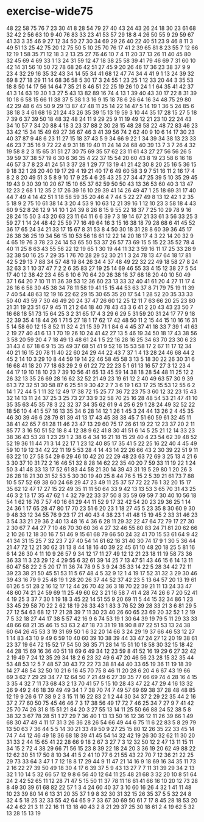 # exercise-wide75
48
22
58
75
76
7
23
30
41
8
28
54
79
27
40
43
24
43
26
24
18
30
23
61
68
32
42
2
56
63
10
9
40
76
83
33
23
41
53
57
29
18
8
4
26
50
55
9
29
59
67
41
33
3
35
46
9
27
12
34
50
27
30
34
69
29
26
40
22
40
51
23
9
46
8
11
3
49
51
13
25
42
75
20
12
75
50
5
10
25
70
76
17
41
2
39
65
81
8
23
55
7
12
66
12
19
1
58
35
71
12
18
3
2
13
25
27
76
46
10
7
4
11
20
37
13
26
11
40
45
80
32
45
69
4
69
33
1
13
24
31
59
12
47
18
38
25
58
39
41
79
46
69
7
31
60
10
42
14
31
56
10
50
72
78
68
26
42
51
27
45
9
20
26
46
17
36
23
38
37
9
9
23
4
32
29
16
35
32
43
34
14
55
34
41
68
12
47
74
34
4
41
9
1
13
24
39
32
69
8
27
18
29
11
14
68
36
58
5
30
17
3
24
55
1
23
25
1
12
33
20
44
3
35
53
18
8
50
14
17
56
14
64
7
35
21
8
46
51
22
25
19
26
10
24
1
1
64
35
41
42
37
41
3
14
63
19
30
1
3
27
5
43
13
82
89
16
74
4
13
1
39
40
43
30
17
22
8
31
39
10
18
6
58
15
66
11
38
37
5
38
1
3
16
9
15
18
78
6
26
64
16
34
48
75
29
80
42
29
48
6
45
50
9
29
13
87
47
48
11
25
14
22
14
47
5
14
19
1
36
5
24
85
6
38
18
3
4
61
68
16
21
24
43
26
35
39
15
13
19
59
3
10
44
35
17
28
15
27
5
18
7
39
6
37
39
50
18
48
32
48
24
11
9
29
25
9
11
19
49
12
21
23
10
22
24
43
34
10
57
7
34
20
88
4
18
3
23
37
88
2
30
28
15
48
28
58
22
48
72
83
46
23
33
42
15
34
15
49
69
27
36
67
46
3
41
39
56
74
2
62
40
9
10
6
14
17
30
23
40
37
87
9
48
6
23
11
27
15
18
37
43
5
9
34
66
9
22
1
34
39
34
38
13
23
33
46
23
7
35
16
9
72
22
4
9
31
18
19
40
11
24
14
24
68
40
39
13
7
3
7
26
4
32
19
58
8
2
3
15
65
31
51
27
30
75
69
35
57
62
23
11
61
43
27
27
56
56
26
5
39
59
37
38
57
19
6
30
6
36
35
4
22
37
15
54
20
60
43
8
19
23
58
6
16
18
46
57
3
7
8
23
41
24
51
3
37
28
1
29
77
13
19
41
21
42
30
8
20
25
16
5
36
15
9
18
32
1
28
20
40
19
17
29
4
19
21
40
17
6
49
60
58
3
9
7
51
16
11
2
16
17
4
8
2
8
20
49
51
3
5
8
9
10
17
9
25
4
6
25
43
25
27
34
47
25
39
5
10
35
29
45
19
43
9
30
39
10
20
67
15
10
65
37
62
59
50
50
43
13
36
53
60
40
3
13
47
12
23
2
68
1
12
35
2
17
26
39
16
10
29
39
41
14
26
49
47
1
25
18
69
31
17
40
44
7
49
4
14
42
51
1
18
58
59
35
20
46
4
7
44
5
22
27
49
8
13
12
42
1
2
35
5
18
9
2
75
10
61
38
14
3
20
4
53
9
10
63
12
21
39
16
1
12
10
23
3
58
18
4
43
60
9
52
8
26
12
9
14
10
1
24
39
8
26
8
15
9
55
22
18
37
7
25
10
29
78
9
16
28
24
15
50
3
43
20
63
23
11
64
11
6
6
39
7
3
19
14
67
21
33
61
3
56
33
25
3
59
27
1
14
24
48
42
25
59
77
16
49
64
16
3
15
16
38
18
79
28
68
6
41
45
52
36
17
65
24
34
21
33
17
15
67
8
31
53
8
4
50
30
18
31
28
8
60
39
36
45
17
26
38
36
25
19
34
56
15
10
53
56
18
61
12
22
14
20
18
17
4
3
22
14
20
32
9
4
65
19
76
3
78
23
24
14
53
65
50
53
37
26
57
73
69
15
5
15
22
35
52
78
4
40
11
25
8
63
43
55
56
22
12
19
65
1
30
19
44
11
32
3
59
16
11
17
25
33
28
9
32
38
50
16
25
7
29
35
1
76
70
28
29
52
30
21
1
3
24
78
13
47
64
18
17
81
42
5
29
13
7
88
34
57
48
19
84
26
34
4
37
48
49
22
32
22
49
18
58
27
8
24
32
63
3
1
10
37
47
7
2
2
6
35
83
27
19
25
14
69
46
55
33
4
15
12
38
27
5
54
17
40
12
38
42
23
4
65
6
10
6
70
64
20
26
38
16
37
68
18
20
40
10
50
49
37
1
64
20
7
10
11
11
36
39
53
12
36
60
23
13
33
32
40
41
61
20
4
27
11
17
4
26
16
6
58
30
45
38
34
78
11
58
19
41
15
15
44
53
63
37
8
71
79
75
19
11
39
7
40
54
48
63
12
19
16
22
62
29
15
30
65
35
20
17
54
1
28
52
20
35
33
33
50
40
43
59
7
30
46
49
20
24
37
47
26
60
12
25
12
11
7
63
66
20
25
23
80
21
31
19
23
51
67
9
45
11
21
2
64
18
40
78
43
43
3
6
41
2
20
43
43
23
50
7
16
68
18
51
73
15
64
25
3
2
31
65
17
4
3
29
6
29
5
31
59
20
31
24
17
77
9
18
22
39
35
4
18
44
26
1
71
5
27
18
1
17
62
17
42
48
50
11
2
15
44
15
10
16
16
31
5
14
58
60
12
15
8
52
11
32
4
21
15
39
71
1
84
6
4
45
37
41
18
33
7
39
1
41
63
2
19
27
40
41
6
13
1
70
19
26
10
24
41
42
27
13
5
46
19
34
50
18
17
43
38
56
3
58
20
59
20
4
7
18
49
13
48
61
24
1
5
22
16
28
16
25
34
63
70
23
30
6
23
31
43
4
67
18
6
9
15
35
49
37
68
51
41
9
52
16
15
53
58
17
2
67
11
17
12
34
40
21
16
15
20
78
11
40
22
60
24
29
44
22
43
7
37
1
4
13
28
24
46
68
44
2
45
2
14
10
3
29
10
8
44
59
19
14
22
46
58
45
58
3
13
5
18
30
22
26
30
31
6
16
68
41
18
20
77
18
63
29
2
9
61
22
72
22
23
5
1
61
13
16
57
27
3
12
23
4
44
17
19
10
18
10
23
7
39
10
56
41
65
13
45
59
14
38
18
28
54
48
11
25
12
2
26
32
13
35
26
69
28
16
62
32
52
21
49
23
19
61
12
2
40
49
63
57
30
9
39
61
3
72
32
51
30
58
87
6
25
51
9
30
42
2
7
3
6
19
1
63
17
25
15
53
12
55
6
2
14
1
72
44
5
1
11
32
12
49
17
38
72
15
25
77
36
72
23
75
3
60
12
32
23
15
43
32
14
13
11
24
37
25
3
25
73
27
33
9
32
58
70
25
16
28
48
54
53
21
47
41
10
35
35
63
45
35
78
3
22
32
37
34
35
62
61
9
4
25
6
29
1
28
24
49
32
52
22
18
56
10
4
41
5
57
16
13
35
34
6
28
14
12
1
26
1
45
3
24
44
13
26
2
4
45
35
46
30
39
46
6
28
79
81
39
41
13
17
43
45
38
38
45
7
51
60
59
61
32
45
11
38
41
42
65
7
61
28
11
46
23
47
13
29
60
75
17
26
61
19
22
12
23
37
20
2
11
85
77
3
16
50
51
52
18
8
4
12
38
9
62
41
8
30
41
51
6
14
5
25
21
12
14
33
23
38
36
43
53
28
1
23
29
1
2
38
6
4
34
16
21
18
15
29
40
4
23
54
62
39
48
52
52
19
36
11
44
71
3
14
22
17
1
23
12
40
85
17
35
41
5
22
25
16
22
40
4
45
49
59
10
19
12
34
42
22
11
19
5
53
28
4
14
43
14
22
26
66
43
2
30
39
22
51
9
11
63
22
10
27
58
54
29
6
29
46
10
42
20
22
29
48
23
63
72
69
3
25
13
4
21
6
3
30
37
10
31
72
2
16
46
51
32
8
28
14
62
22
35
40
20
7
59
33
11
19
22
1
24
50
3
41
48
33
13
17
52
61
83
44
58
21
30
14
39
43
31
19
5
29
80
1
20
26
3
26
28
18
21
30
31
52
53
5
30
30
19
40
25
8
44
76
5
15
2
5
39
21
61
73
7
88
10
5
57
52
69
38
60
24
68
29
47
23
49
11
25
37
57
72
22
76
1
32
20
15
17
35
62
12
47
17
27
15
22
49
35
11
11
50
64
33
9
42
13
13
53
3
65
70
31
43
25
46
3
2
13
17
35
47
62
1
4
32
79
22
33
37
50
8
35
59
69
59
7
30
40
10
56
18
54
1
62
16
76
7
57
40
16
61
29
44
11
52
9
17
32
42
54
20
23
29
36
25
1
14
24
36
1
17
65
28
47
80
17
70
23
51
6
20
23
1
18
27
45
5
23
35
8
30
60
9
30
9
48
33
12
34
55
76
9
23
17
21
40
43
4
38
23
1
41
48
15
19
45
2
33
31
46
23
3
54
33
21
29
36
2
40
13
48
16
4
36
6
28
11
29
32
22
47
64
72
79
17
27
30
2
30
67
7
44
27
7
10
46
70
30
60
36
4
27
32
46
55
80
83
24
71
81
20
62
66
2
10
26
12
18
30
16
7
51
46
9
15
61
68
79
66
50
24
32
41
70
15
53
61
64
9
42
41
34
31
15
25
7
32
23
7
27
40
54
14
61
62
16
31
40
30
74
17
9
1
30
5
36
44
21
47
72
12
21
30
62
31
13
8
44
18
16
40
39
22
45
61
10
48
20
18
25
5
81
16
6
14
26
30
4
11
10
9
26
57
9
34
12
17
11
27
49
12
12
21
23
18
11
19
58
73
36
36
33
11
3
23
29
12
4
29
55
6
32
61
39
14
25
7
13
47
51
43
46
15
6
14
13
11
60
47
58
22
2
5
20
17
11
36
74
78
9
5
3
9
24
35
33
14
22
5
28
34
42
72
11
39
23
38
21
50
45
51
53
11
5
67
48
4
5
32
9
12
1
4
19
17
52
31
32
3
29
30
46
39
43
16
79
9
25
48
19
1
28
20
26
37
44
52
37
42
23
5
13
64
57
20
13
19
61
61
26
5
51
28
2
16
12
17
12
44
26
70
42
36
3
18
70
22
39
21
11
13
24
33
47
48
60
74
21
24
59
69
11
25
49
60
62
3
21
16
58
7
41
4
28
74
26
6
7
20
52
41
4
19
25
3
37
7
30
1
19
18
3
45
22
14
51
55
9
20
69
11
5
44
15
32
34
86
1
23
33
45
29
58
70
22
2
62
18
19
26
33
43
1
83
3
76
52
39
28
33
21
3
6
81
29
5
27
12
54
63
68
12
17
21
28
39
7
11
30
23
40
26
60
65
23
69
20
32
52
1
2
19
7
5
32
18
27
44
17
38
5
57
42
16
9
6
74
53
19
1
30
64
39
19
79
5
11
29
33
33
48
66
68
21
35
46
15
53
63
2
47
18
73
31
19
18
90
8
87
22
51
53
13
24
38
60
64
26
45
53
3
19
31
69
50
1
6
32
20
14
66
3
24
29
19
37
66
46
53
12
27
1
14
83
43
10
9
49
6
59
10
40
60
39
10
38
39
44
33
47
24
27
12
20
19
38
61
23
37
19
64
72
15
52
17
54
50
36
35
71
28
14
15
51
10
18
58
30
32
15
18
42
44
28
15
69
16
36
40
51
18
69
6
49
34
12
23
59
8
41
52
16
19
29
6
27
32
42
2
19
49
7
24
12
35
29
34
18
2
6
23
32
49
6
47
20
46
56
23
28
15
32
35
44
53
48
53
12
5
7
48
57
30
43
72
22
73
38
81
44
40
33
65
19
36
11
19
18
39
14
27
48
54
32
50
10
21
6
16
45
70
75
8
46
11
20
28
6
20
4
6
67
43
19
66
69
3
62
7
29
29
34
77
12
64
50
7
21
49
6
27
39
35
77
66
69
74
4
28
16
4
15
3
35
4
32
7
11
73
68
43
2
13
70
41
57
5
15
10
28
43
47
22
47
29
4
16
13
32
26
9
49
2
46
18
39
49
49
34
1
7
38
70
74
7
49
57
69
69
38
37
28
48
48
85
12
19
9
26
6
17
38
9
2
3
15
11
16
22
83
2
1
2
44
30
34
37
2
29
22
35
44
2
16
37
2
77
60
50
75
45
46
46
7
3
17
38
56
49
17
72
7
46
25
34
7
27
9
7
41
42
25
70
74
26
31
8
15
51
21
84
20
3
27
55
13
14
11
25
50
66
88
24
52
38
5
8
38
32
3
67
78
28
51
1
27
29
7
36
40
1
13
13
50
16
12
36
12
11
26
39
66
1
49
68
30
47
49
4
11
17
31
3
26
36
28
26
54
66
49
44
6
75
11
6
22
83
5
8
29
79
13
50
63
7
36
44
5
5
14
30
21
33
49
50
9
27
25
15
80
12
26
35
22
33
45
14
74
7
44
12
46
49
18
36
68
18
39
41
45
54
14
32
42
19
26
30
32
62
11
30
20
31
33
2
44
15
65
41
22
28
66
9
18
2
67
3
27
7
3
12
32
50
12
2
47
13
11
15
11
34
15
2
72
4
38
29
66
71
56
15
23
8
39
22
18
24
20
3
36
19
20
62
49
88
22
12
62
30
51
17
50
8
10
34
41
5
2
41
10
77
6
21
55
43
22
70
7
12
36
21
22
25
29
73
33
64
3
47
1
7
12
18
8
17
29
44
9
11
47
21
14
16
9
18
69
16
34
35
11
73
2
16
22
27
39
50
49
18
30
4
17
6
39
37
5
9
43
13
27
7
7
11
31
39
29
34
2
13
32
1
10
14
5
32
66
57
12
9
8
6
56
40
12
64
11
25
48
21
68
3
32
20
10
8
51
64
24
2
42
52
65
11
12
28
71
47
5
15
50
11
37
78
11
16
61
41
66
16
10
20
12
73
28
8
49
30
39
61
68
82
22
57
1
3
4
24
60
40
37
3
10
60
16
26
4
32
1
41
11
48
10
23
39
80
14
6
13
31
20
35
37
1
9
8
32
30
31
32
15
26
35
37
5
5
32
24
8
32
4
5
18
25
32
33
55
42
64
65
9
7
33
67
30
69
50
61
7
17
8
45
28
18
53
20
42
4
62
21
3
11
22
16
11
13
18
40
43
2
8
21
29
37
25
30
18
61
2
4
19
62
5
32
13
28
15
13
19
